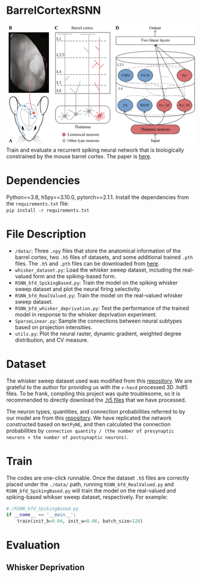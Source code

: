 # BarrelCortexRSNN  
![outline](./Fig_outline.png "Outline")
Train and evaluate a recurrent spiking neural network that is biologically constrained by the mouse barrel cortex. The paper is [here](https://openreview.net/forum?id=UvfI4grcM7&referrer=%5BAuthor%20Console%5D(%2Fgroup%3Fid%3DICLR.cc%2F2025%2FConference%2FAuthors%23your-submissions)).
# Dependencies
Python==3.8, h5py==3.10.0, pytorch==2.1.1. 
Install the dependencies from the `requirements.txt` file:   
`pip install -r requirements.txt`
# File Description
* `/data/`:  Three `.npy` files that store the anatomical information of the barrel cortex, two `.h5` files of datasets, and some additional trained `.pth` files. The `.h5` and `.pth` files can be downloaded from [here](https://pan.quark.cn/s/6d41efaccd6c).
* `whisker_dataset.py`:  Load the whisker sweep dataset, including the real-valued form and the spiking-based form.
* `RSNN_bfd_SpikingBased.py`: Train the model on the spiking whisker sweep dataset and plot the neural firing selectivity.
* `RSNN_bfd_RealValued.py`: Train the model on the real-valued whisker sweep dataset.
* `RSNN_bfd_whisker_deprivation.py`: Test the performance of the trained model in response to the whisker deprivation experiment.
* `SparseLinear.py`: Sample the connections between neural subtypes based on projection intensities.
* `utils.py`: Plot the neural raster, dynamic gradient, weighted degree distribution, and CV measure.
# Dataset
The whisker sweep dataset used was modified from this [repository](https://github.com/neuroailab/whisker_model). We are grateful to the author for providing us with the `v-hacd` processed 3D .hdf5 files. To be frank, compiling this project was quite troublesome, so it is recommended to directly download the [.h5 files](https://pan.quark.cn/s/6d41efaccd6c) that we have processed.

The neuron types, quantities, and connection probabilities referred to by our model are from this [repository](https://github.com/DepartmentofNeurophysiology/Cortical-representation-of-touch-in-silico-NetPyne). We have replicated the network constructed based on `NetPyNE`, and then calculated the connection probabilities by `connection quantity / (the number of presynaptic neurons × the number of postsynaptic neurons)`.
# Train
The codes are one-click runnable. Once the dataset `.h5` files are correctly placed under the `./data/` path, running `RSNN_bfd_RealValued.py` and `RSNN_bfd_SpikingBased.py` will train the model on the real-valued and spiking-based whikser sweep dataset, respectively. For example:
```python
#./RSNN_bfd_SpikingBased.py
if __name__ == '__main__':  
    train(init_b=0.04, init_w=0.06, batch_size=128)
```
# Evaluation
## Whisker Deprivation
